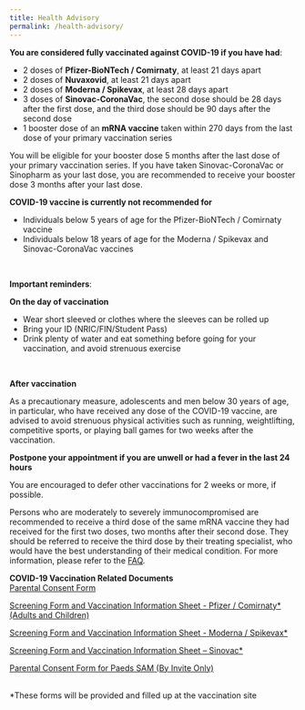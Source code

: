 ```yaml
---
title: Health Advisory
permalink: /health-advisory/
---
```

**You are considered fully vaccinated against COVID-19 if you have had**:

- 2 doses of **Pfizer-BioNTech / Comirnaty**, at least 21 days apart
- 2 doses of **Nuvaxovid**, at least 21 days apart
- 2 doses of **Moderna / Spikevax**,  at least 28 days apart
- 3 doses of **Sinovac-CoronaVac**, the second dose should be 28 days after the first dose, and the third dose should be 90 days after the second dose
- 1 booster dose of an **mRNA vaccine** taken within 270 days from the last dose of your
primary vaccination series

You will be eligible for your booster dose 5 months after the last dose of your primary vaccination series. If you have taken Sinovac-CoronaVac or Sinopharm as your last dose, you are recommended to receive your booster dose 3 months after your last dose.
  <br/>

**COVID-19 vaccine is currently not recommended for**

- Individuals below 5 years of age for the Pfizer-BioNTech / Comirnaty vaccine
- Individuals below 18 years of age for the Moderna / Spikevax and Sinovac-CoronaVac vaccines
<br/>

**Important reminders**:

**On the day of vaccination**

* Wear short sleeved or clothes where the sleeves can be rolled up
* Bring your ID (NRIC/FIN/Student Pass)
* Drink plenty of water and eat something before going for your vaccination, and avoid strenuous exercise
<br/>

**After vaccination**

As a precautionary measure, adolescents and men below 30 years of age, in particular, who have received any dose of the COVID-19 vaccine, are advised to avoid strenuous physical activities such as running, weightlifting, competitive sports, or playing ball games for two weeks after the vaccination.
 <br/>

**Postpone your appointment if you are unwell or had a fever in the last 24 hours**

You are encouraged to defer other vaccinations for 2 weeks or more, if possible.


Persons who are moderately to severely immunocompromised are recommended to receive a third dose of the same mRNA vaccine they had received for the first two doses, two months after their second dose.  They should be referred to receive the third dose by their treating specialist, who would have the best understanding of their medical condition. For more information, please refer to the [FAQ](https://www.moh.gov.sg/covid-19/vaccination/faqs---enhanced-primary-series).
 <br/>
 
 **COVID-19 Vaccination Related Documents**<br>
 [Parental Consent Form](https://go.gov.sg/parcf) <br>
 
[Screening Form and Vaccination Information Sheet - Pfizer / Comirnaty*(Adults and Children)](http://go.gov.sg/visp)<br>

 [Screening Form and Vaccination Information Sheet - Moderna / Spikevax*](https://go.gov.sg/vism)<br>
 
 [Screening Form and Vaccination Information Sheet – Sinovac*](https://go.gov.sg/viss)<br>
 
 [Parental Consent Form for Paeds SAM (By Invite Only)](https://go.gov.sg/sampcf)<br><br>
 
  *These forms will be provided and filled up at the vaccination site